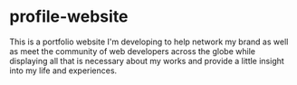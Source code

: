 # profile-website
This is a portfolio website I'm developing to help network my brand as well as meet the community of web developers across the globe while displaying all that is necessary about my works and provide a little insight into my life and experiences.
